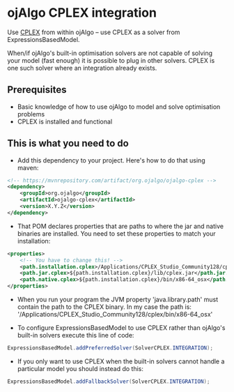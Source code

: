# ojAlgo CPLEX integration

Use [CPLEX](https://www.ibm.com/products/ilog-cplex-optimization-studio) from within ojAlgo – use CPLEX as a solver from ExpressionsBasedModel.

When/if ojAlgo's built-in optimisation solvers are not capable of solving your model (fast enough) it is possible to plug in other solvers. CPLEX is one such solver where an integration already exists.

## Prerequisites

* Basic knowledge of how to use ojAlgo to model and solve optimisation problems
* CPLEX is installed and functional

## This is what you need to do

* Add this dependency to your project. Here's how to do that using maven:

```xml
<!-- https://mvnrepository.com/artifact/org.ojalgo/ojalgo-cplex -->
<dependency>
    <groupId>org.ojalgo</groupId>
    <artifactId>ojalgo-cplex</artifactId>
    <version>X.Y.Z</version>
</dependency>
```
* That POM declares properties that are paths to where the jar and native binaries are installed. You need to set these properties to match your installation:

```xml
<properties>
    <!-- You have to change this! -->
    <path.installation.cplex>/Applications/CPLEX_Studio_Community128/cplex</path.installation.cplex>
    <path.jar.cplex>${path.installation.cplex}/lib/cplex.jar</path.jar.cplex>
    <path.native.cplex>${path.installation.cplex}/bin/x86-64_osx</path.native.cplex>
</properties>
```
* When you run your program the JVM property 'java.library.path' must contain the path to the CPLEX binary. In my case the path is: '/Applications/CPLEX_Studio_Community128/cplex/bin/x86-64_osx'

* To configure ExpressionsBasedModel to use CPLEX rather than ojAlgo's built-in solvers execute this line of code:

```java
ExpressionsBasedModel.addPreferredSolver(SolverCPLEX.INTEGRATION);
```
* If you only want to use CPLEX when the built-in solvers cannot handle a particular model you should instead do this:

```java
ExpressionsBasedModel.addFallbackSolver(SolverCPLEX.INTEGRATION);
```

